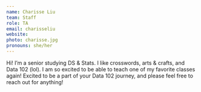 ```yaml
---
name: Charisse Liu
team: Staff
role: TA
email: charisseliu
website:
photo: charisse.jpg
pronouns: she/her
---
```


Hi! I’m a senior studying DS & Stats. I like crosswords, arts & crafts, and Data 102 (lol). I am so excited to be able to teach one of my favorite classes again! Excited to be a part of your Data 102 journey, and please feel free to reach out for anything! 